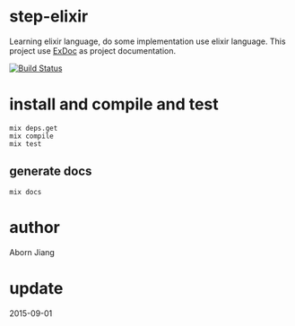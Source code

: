 # step-elixir
Learning elixir language, do some implementation use elixir language. This project use [ExDoc](https://github.com/elixir-lang/ex_doc) as project documentation.

[![Build Status](https://travis-ci.org/aborn/step-elixir.svg?branch=master)](https://travis-ci.org/aborn/step-elixir)

# install and compile and test
```
mix deps.get
mix compile
mix test
```

## generate docs
```
mix docs
```

# author
Aborn Jiang

# update
2015-09-01

